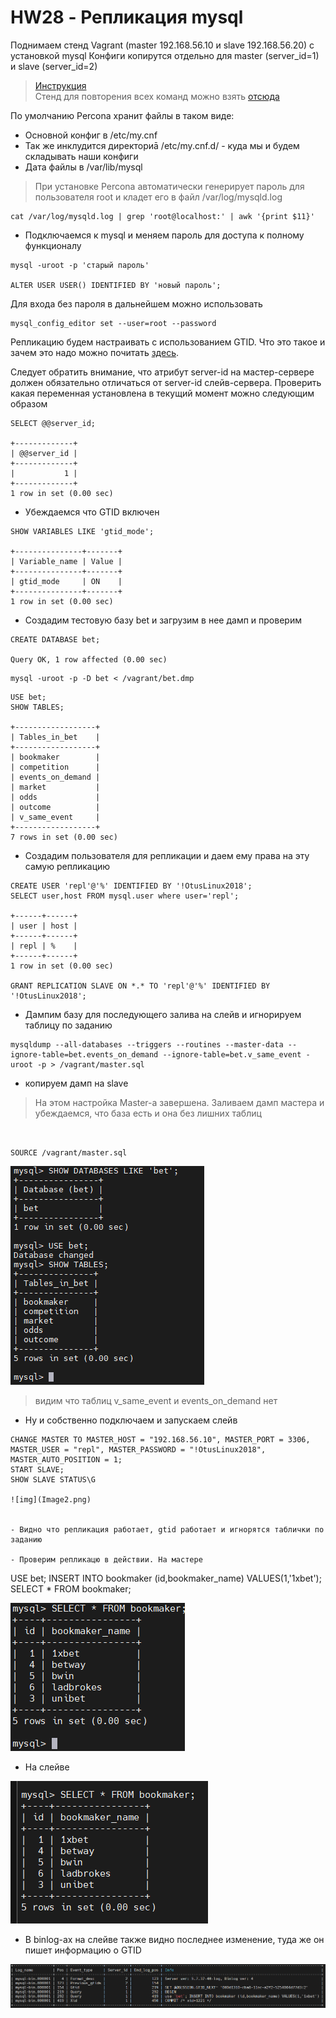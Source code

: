 # HW28 - Репликация mysql

Поднимаем стенд Vagrant (master 192.168.56.10 и slave 192.168.56.20) с установкой mysql
Конфиги копирутся отдельно для master (server_id=1) и slave (server_id=2)

> [Инструкция](https://www.percona.com/doc/percona-server/5.7/installation/yum_repo.html#installing-percona-server-from-percona-yum-repository)  
> Cтенд для повторения всех команд можно взять [отсюда](https://gitlab.com/otus_linux/stands-mysql)

По умолчанию Percona хранит файлы в таком виде:

- Основной конфиг в /etc/my.cnf
- Так же инклудится директориā /etc/my.cnf.d/ - куда мы и будем складывать наши конфиги
- Дата файлы в /var/lib/mysql



> При установке Percona автоматически генерирует пароль для пользователя root и кладет его в файл /var/log/mysqld.log

```
cat /var/log/mysqld.log | grep 'root@localhost:' | awk '{print $11}'
```

- Подключаемся к mysql и меняем пароль для доступа к полному функционалу

```
mysql -uroot -p 'старый пароль'

ALTER USER USER() IDENTIFIED BY 'новый пароль';
```
Для входа без пароля в дальнейшем можно использовать
```
mysql_config_editor set --user=root --password
```

Репликацию будем настраивать с использованием GTID. Что это такое и зачем это надо можно почитать [здесь](https://dev.mysql.com/doc/refman/5.6/en/replication-gtids-concepts.html).

Следует обратить внимание, что атрибут server-id на мастер-сервере должен обязательно отличаться от server-id слейв-сервера. Проверить какая переменная установлена в текущий момент можно следующим образом

```
SELECT @@server_id;

+-------------+
| @@server_id |
+-------------+
|           1 |
+-------------+
1 row in set (0.00 sec)
```

- Убеждаемся что GTID включен

```
SHOW VARIABLES LIKE 'gtid_mode';

+---------------+-------+
| Variable_name | Value |
+---------------+-------+
| gtid_mode     | ON    |
+---------------+-------+
1 row in set (0.00 sec)
```

- Создадим тестовую базу bet и загрузим в нее дамп и проверим

```
CREATE DATABASE bet;

Query OK, 1 row affected (0.00 sec)
```

```
mysql -uroot -p -D bet < /vagrant/bet.dmp
```

```
USE bet;
SHOW TABLES;

+------------------+
| Tables_in_bet    |
+------------------+
| bookmaker        |
| competition      |
| events_on_demand |
| market           |
| odds             |
| outcome          |
| v_same_event     |
+------------------+
7 rows in set (0.00 sec)
```

- Создадим пользователя для репликации и даем ему права на эту самую репликацию

```
CREATE USER 'repl'@'%' IDENTIFIED BY '!OtusLinux2018';
SELECT user,host FROM mysql.user where user='repl';

+------+------+
| user | host |
+------+------+
| repl | %    |
+------+------+
1 row in set (0.00 sec)

GRANT REPLICATION SLAVE ON *.* TO 'repl'@'%' IDENTIFIED BY '!OtusLinux2018';
```

- Дампим базу для последующего залива на слейв и игнорируем таблицу по заданию

```
mysqldump --all-databases --triggers --routines --master-data --ignore-table=bet.events_on_demand --ignore-table=bet.v_same_event -uroot -p > /vagrant/master.sql
```

- копируем дамп на slave


> На этом настройка Master-а завершена. Заливаем дамп мастера и убеждаемся, что база есть и она без лишних таблиц

```


SOURCE /vagrant/master.sql

```
![img](Image1.png)

> видим что таблиц v_same_event и events_on_demand нет

- Ну и собственно подключаем и запускаем слейв

```
CHANGE MASTER TO MASTER_HOST = "192.168.56.10", MASTER_PORT = 3306, MASTER_USER = "repl", MASTER_PASSWORD = "!OtusLinux2018", MASTER_AUTO_POSITION = 1;
START SLAVE;
SHOW SLAVE STATUS\G

![img](Image2.png)


- Видно что репликация работает, gtid работает и игнорятся таблички по заданию

- Проверим репликацю в действии. На мастере

```
USE bet;
INSERT INTO bookmaker (id,bookmaker_name) VALUES(1,'1xbet');
SELECT * FROM bookmaker;

![img](Image3.png)


- На слейве

![img](Image4.png)

- В binlog-ах на cлейве также видно последнее изменение, туда же он пишет информацию о GTID

![img](Image5.png)